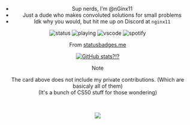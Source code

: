 <div id = "literally everything" align = center>




- Sup nerds, I’m @nGinx11
- Just a dude who makes convoluted solutions for small problems
- Idk why you would, but hit me up on Discord at `nginx11`

![status](https://api.statusbadges.me/badge/status/666009900605898783?simple=true&style=plastic) ![playing](https://api.statusbadges.me/badge/playing/666009900605898783?style=plastic) ![vscode](https://api.statusbadges.me/badge/vscode/666009900605898783?style=plastic) ![spotify](https://api.statusbadges.me/badge/spotify/666009900605898783?style=plastic)

From [statusbadges.me](https://statusbadges.me/)

[![GitHub stats?!?](https://github-readme-stats.vercel.app/api?username=nGinx11&theme=transparent&include_all_commit=true)](https://github.com/anuraghazra/github-readme-stats)
> [!NOTE]
> The card above does not include my private contributions. (Which are basicaly all of them) <br>
> (It's a bunch of CS50 stuff for those wondering)

<br>

![](https://komarev.com/ghpvc/?username=nGinx11&style=plastic&color=65e8b4&label=People+who+said+hi:&base=344) 


</div>
